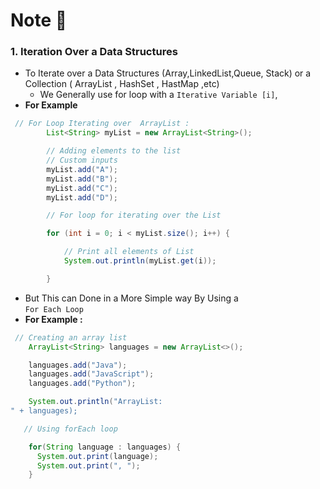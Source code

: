 # Note 📝 

### 1. Iteration Over a Data Structures 

- To Iterate over a Data Structures (Array,LinkedList,Queue, Stack) or a Collection ( ArrayList , HashSet , HastMap ,etc)
    - We Generally use for loop with a `Iterative Variable [i]`,
- **For Example**
  
```java
 // For Loop Iterating over  ArrayList :
        List<String> myList = new ArrayList<String>(); 

        // Adding elements to the list
        // Custom inputs
        myList.add("A");
        myList.add("B");
        myList.add("C");
        myList.add("D");

        // For loop for iterating over the List

        for (int i = 0; i < myList.size(); i++) { 

            // Print all elements of List
            System.out.println(myList.get(i));

        }
```
- But This can Done in a More Simple way By Using a </br>
```For Each Loop``` 
- **For Example :**
```java
 // Creating an array list
    ArrayList<String> languages = new ArrayList<>();

    languages.add("Java");
    languages.add("JavaScript");
    languages.add("Python");

    System.out.println("ArrayList:
" + languages);

   // Using forEach loop

    for(String language : languages) {
      System.out.print(language);
      System.out.print(", ");
    }
```
